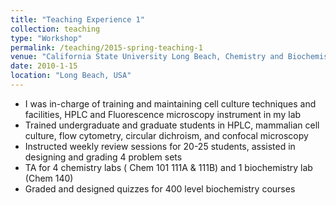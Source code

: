 ```yaml
---
title: "Teaching Experience 1"
collection: teaching
type: "Workshop"
permalink: /teaching/2015-spring-teaching-1
venue: "California State University Long Beach, Chemistry and Biochemistry"
date: 2010-1-15
location: "Long Beach, USA"
---
```


* I was in-charge of training and maintaining cell culture techniques and facilities, HPLC and Fluorescence
microscopy instrument in my lab 
* Trained undergraduate and graduate students in  HPLC, mammalian cell culture, flow cytometry, circular dichroism, and confocal microscopy
* Instructed weekly review sessions for 20-25 students, assisted in designing and grading 4 problem sets
* TA for 4 chemistry labs ( Chem 101 111A & 111B) and 1 biochemistry lab (Chem 140)
* Graded and designed quizzes for 400 level biochemistry courses
